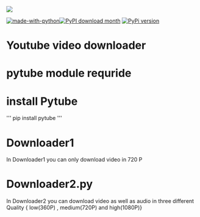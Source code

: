 [![](https://camo.githubusercontent.com/c96ba33a0453c8a2b81f1082f5821a9366fa7fdbe94acfd18ac64314a0a4392d/68747470733a2f2f6173736574732e6e69636b666963616e6f2e636f6d2f67682d7079747562652e6d696e2e737667)](https://pytube.io/en/latest/)

[![made-with-python](https://img.shields.io/badge/Made%20with-Python-1f425f.svg)](https://www.python.org/)[![PyPI download month](https://img.shields.io/pypi/dm/ansicolortags.svg)](https://pypi.org/project/pytube/) [![PyPi version](https://badgen.net/pypi/v/pip/)](https://pypi.org/project/pytube/)
# Youtube video downloader
# pytube module requride 
# install Pytube 
''' pip install pytube '''
# Downloader1
In Downloader1 you can only download video in 720 P
# Downloader2.py
In Downloader2 you can download video as well as audio in three different Quality { low(360P) , medium(720P) and high(1080P)}
